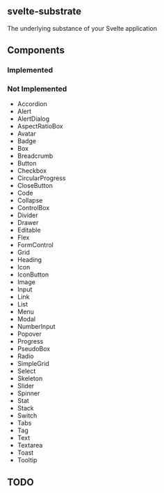 svelte-substrate
----------------

The underlying substance of your Svelte application

## Components

### Implemented

### Not Implemented

- Accordion
- Alert
- AlertDialog
- AspectRatioBox
- Avatar
- Badge
- Box
- Breadcrumb
- Button
- Checkbox
- CircularProgress
- CloseButton
- Code
- Collapse
- ControlBox
- Divider
- Drawer
- Editable
- Flex
- FormControl
- Grid
- Heading
- Icon
- IconButton
- Image
- Input
- Link
- List
- Menu
- Modal
- NumberInput
- Popover
- Progress
- PseudoBox
- Radio
- SimpleGrid
- Select
- Skeleton
- Slider
- Spinner
- Stat
- Stack
- Switch
- Tabs
- Tag
- Text
- Textarea
- Toast
- Tooltip

## TODO